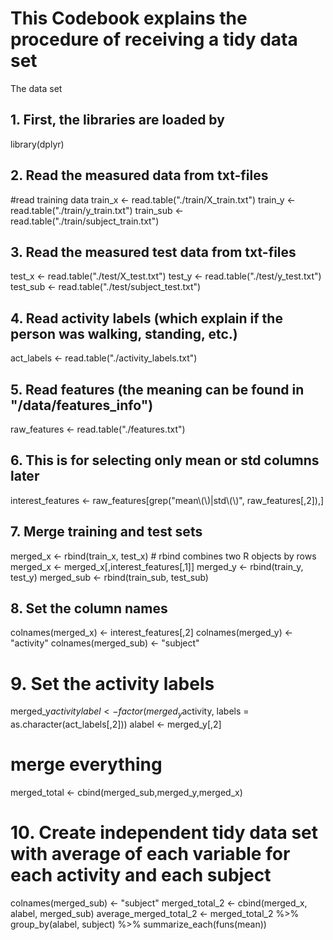 # This Codebook explains the procedure of receiving a tidy data set

The data set 

## 1. First, the libraries are loaded by
library(dplyr)

## 2. Read the measured data from txt-files
#read training data
train_x <- read.table("./train/X_train.txt")
train_y <- read.table("./train/y_train.txt")
train_sub <- read.table("./train/subject_train.txt")

## 3. Read the measured test data from txt-files 
test_x <- read.table("./test/X_test.txt")
test_y <- read.table("./test/y_test.txt")
test_sub <- read.table("./test/subject_test.txt")

## 4. Read activity labels (which explain if the person was walking, standing, etc.) 
act_labels <- read.table("./activity_labels.txt")

## 5. Read features (the meaning can be found in "/data/features_info")
raw_features <- read.table("./features.txt") 

## 6. This is for selecting only mean or std columns later
interest_features <- raw_features[grep("mean\\(\\)|std\\(\\)", raw_features[,2]),]

## 7. Merge training and test sets
merged_x   <- rbind(train_x, test_x) # rbind combines two R objects by rows
merged_x <- merged_x[,interest_features[,1]]
merged_y   <- rbind(train_y, test_y) 
merged_sub <- rbind(train_sub, test_sub) 

## 8. Set the column names
colnames(merged_x)   <- interest_features[,2]
colnames(merged_y)   <- "activity"
colnames(merged_sub) <- "subject"

# 9. Set the activity labels
merged_y$activitylabel <- factor(merged_y$activity, labels = as.character(act_labels[,2]))
alabel <- merged_y[,2]
# merge everything
merged_total <- cbind(merged_sub,merged_y,merged_x)

# 10. Create independent tidy data set with average of each variable for each activity and each subject
colnames(merged_sub) <- "subject"
merged_total_2 <- cbind(merged_x, alabel, merged_sub)
average_merged_total_2 <- merged_total_2 %>% group_by(alabel, subject) %>% summarize_each(funs(mean))



